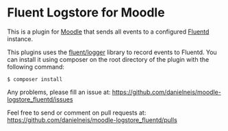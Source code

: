 Fluent Logstore for Moodle
==========================

This is a plugin for [Moodle](https://www.moodle.org) that sends all events to a configured [Fluentd](https://www.fluentd.org/) instance.

This plugins uses the [fluent/logger](https://packagist.org/packages/fluent/logger) library to record events to Fluentd. You can install it using composer on the root directory of the plugin with the following command:

    $ composer install

Any problems, please fill an issue at: https://github.com/danielneis/moodle-logstore_fluentd/issues

Feel free to send or comment on pull requests at: https://github.com/danielneis/moodle-logstore_fluentd/pulls
